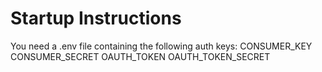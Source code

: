 # Startup Instructions
You need a .env file containing the following auth keys:
CONSUMER_KEY 
CONSUMER_SECRET 
OAUTH_TOKEN 
OAUTH_TOKEN_SECRET 